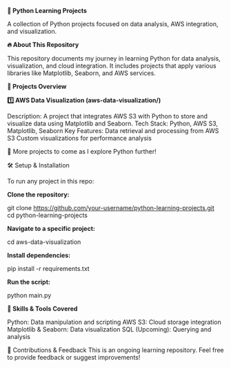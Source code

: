**📌 Python Learning Projects**

A collection of Python projects focused on data analysis, AWS integration, and visualization.

**🔥 About This Repository**

This repository documents my journey in learning Python for data analysis, visualization, and cloud integration. It includes projects that apply various libraries like Matplotlib, Seaborn, and AWS services.

**📂 Projects Overview**

**1️⃣ AWS Data Visualization (aws-data-visualization/)**

Description: A project that integrates AWS S3 with Python to store and visualize data using Matplotlib and Seaborn.
Tech Stack: Python, AWS S3, Matplotlib, Seaborn
Key Features:
Data retrieval and processing from AWS S3
Custom visualizations for performance analysis

🚀 More projects to come as I explore Python further!

🛠️ Setup & Installation

To run any project in this repo:

**Clone the repository:**

git clone https://github.com/your-username/python-learning-projects.git  
cd python-learning-projects

**Navigate to a specific project:**

cd aws-data-visualization

**Install dependencies:**

pip install -r requirements.txt

**Run the script:**

python main.py

**📌 Skills & Tools Covered**

Python: Data manipulation and scripting
AWS S3: Cloud storage integration
Matplotlib & Seaborn: Data visualization
SQL (Upcoming): Querying and analysis

🤝 Contributions & Feedback
This is an ongoing learning repository. Feel free to provide feedback or suggest improvements!
